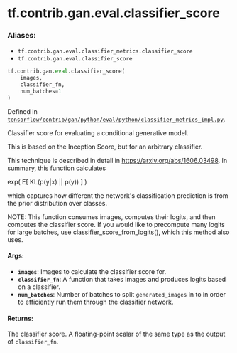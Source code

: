 <div itemscope itemtype="http://developers.google.com/ReferenceObject">
<meta itemprop="name" content="tf.contrib.gan.eval.classifier_score" />
<meta itemprop="path" content="Stable" />
</div>

# tf.contrib.gan.eval.classifier_score

### Aliases:

* `tf.contrib.gan.eval.classifier_metrics.classifier_score`
* `tf.contrib.gan.eval.classifier_score`

``` python
tf.contrib.gan.eval.classifier_score(
    images,
    classifier_fn,
    num_batches=1
)
```



Defined in [`tensorflow/contrib/gan/python/eval/python/classifier_metrics_impl.py`](https://www.tensorflow.org/code/tensorflow/contrib/gan/python/eval/python/classifier_metrics_impl.py).

Classifier score for evaluating a conditional generative model.

This is based on the Inception Score, but for an arbitrary classifier.

This technique is described in detail in https://arxiv.org/abs/1606.03498. In
summary, this function calculates

exp( E[ KL(p(y|x) || p(y)) ] )

which captures how different the network's classification prediction is from
the prior distribution over classes.

NOTE: This function consumes images, computes their logits, and then
computes the classifier score. If you would like to precompute many logits for
large batches, use classifier_score_from_logits(), which this method also
uses.

#### Args:

* <b>`images`</b>: Images to calculate the classifier score for.
* <b>`classifier_fn`</b>: A function that takes images and produces logits based on a
    classifier.
* <b>`num_batches`</b>: Number of batches to split `generated_images` in to in order to
    efficiently run them through the classifier network.


#### Returns:

The classifier score. A floating-point scalar of the same type as the output
of `classifier_fn`.